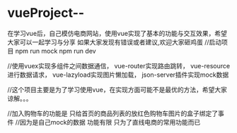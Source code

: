 # vueProject--
在学习vue后，自己模仿电商网站，使用vue实现了基本的功能与交互效果，希望大家可以一起学习与分享
如果大家发现有错误或者建议,欢迎大家砸鸡蛋
 //启动项目
 npm run mock
 npm run dev

 //使用vuex实现多组件之间数据通信，
   vue-router实现路由跳转，
   vue-resource进行数据请求，
   vue-lazyload实现图片懒加载，
   json-server插件实现mock数据

//这个项目主要是为了学习使用vue，在实现方面可能不是最优的方法，希望大家谅解。。。 

//加入购物车的功能是 只给首页的商品列表的放红色购物车图片的盒子绑定了事件
//因为是自己mock的数据 功能有限  只为了直线电商的常用功能而已  
